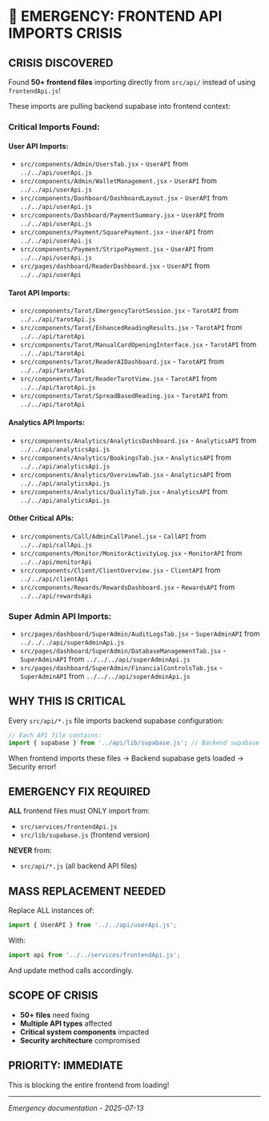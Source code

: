 # 🚨 EMERGENCY: FRONTEND API IMPORTS CRISIS

## **CRISIS DISCOVERED**

Found **50+ frontend files** importing directly from `src/api/` instead of using `frontendApi.js`!

These imports are pulling backend supabase into frontend context:

### **Critical Imports Found:**

#### **User API Imports:**
- `src/components/Admin/UsersTab.jsx` - `UserAPI` from `../../api/userApi.js`
- `src/components/Admin/WalletManagement.jsx` - `UserAPI` from `../../api/userApi.js`
- `src/components/Dashboard/DashboardLayout.jsx` - `UserAPI` from `../../api/userApi.js`
- `src/components/Dashboard/PaymentSummary.jsx` - `UserAPI` from `../../api/userApi.js`
- `src/components/Payment/SquarePayment.jsx` - `UserAPI` from `../../api/userApi.js`
- `src/components/Payment/StripePayment.jsx` - `UserAPI` from `../../api/userApi.js`
- `src/pages/dashboard/ReaderDashboard.jsx` - `UserAPI` from `../../api/userApi`

#### **Tarot API Imports:**
- `src/components/Tarot/EmergencyTarotSession.jsx` - `TarotAPI` from `../../api/tarotApi.js`
- `src/components/Tarot/EnhancedReadingResults.jsx` - `TarotAPI` from `../../api/tarotApi`
- `src/components/Tarot/ManualCardOpeningInterface.jsx` - `TarotAPI` from `../../api/tarotApi`
- `src/components/Tarot/ReaderAIDashboard.jsx` - `TarotAPI` from `../../api/tarotApi`
- `src/components/Tarot/ReaderTarotView.jsx` - `TarotAPI` from `../../api/tarotApi.js`
- `src/components/Tarot/SpreadBasedReading.jsx` - `TarotAPI` from `../../api/tarotApi`

#### **Analytics API Imports:**
- `src/components/Analytics/AnalyticsDashboard.jsx` - `AnalyticsAPI` from `../../api/analyticsApi.js`
- `src/components/Analytics/BookingsTab.jsx` - `AnalyticsAPI` from `../../api/analyticsApi.js`
- `src/components/Analytics/OverviewTab.jsx` - `AnalyticsAPI` from `../../api/analyticsApi.js`
- `src/components/Analytics/QualityTab.jsx` - `AnalyticsAPI` from `../../api/analyticsApi.js`

#### **Other Critical APIs:**
- `src/components/Call/AdminCallPanel.jsx` - `CallAPI` from `../../api/callApi.js`
- `src/components/Monitor/MonitorActivityLog.jsx` - `MonitorAPI` from `../../api/monitorApi`
- `src/components/Client/ClientOverview.jsx` - `ClientAPI` from `../../api/clientApi`
- `src/components/Rewards/RewardsDashboard.jsx` - `RewardsAPI` from `../../api/rewardsApi`

### **Super Admin API Imports:**
- `src/pages/dashboard/SuperAdmin/AuditLogsTab.jsx` - `SuperAdminAPI` from `../../../api/superAdminApi.js`
- `src/pages/dashboard/SuperAdmin/DatabaseManagementTab.jsx` - `SuperAdminAPI` from `../../../api/superAdminApi.js`
- `src/pages/dashboard/SuperAdmin/FinancialControlsTab.jsx` - `SuperAdminAPI` from `../../../api/superAdminApi.js`

## **WHY THIS IS CRITICAL**

Every `src/api/*.js` file imports backend supabase configuration:
```js
// Each API file contains:
import { supabase } from '../api/lib/supabase.js'; // Backend supabase!
```

When frontend imports these files → Backend supabase gets loaded → Security error!

## **EMERGENCY FIX REQUIRED**

**ALL** frontend files must ONLY import from:
- `src/services/frontendApi.js`
- `src/lib/supabase.js` (frontend version)

**NEVER** from:
- `src/api/*.js` (all backend API files)

## **MASS REPLACEMENT NEEDED**

Replace ALL instances of:
```js
import { UserAPI } from '../../api/userApi.js';
```

With:
```js
import api from '../../services/frontendApi.js';
```

And update method calls accordingly.

## **SCOPE OF CRISIS**

- **50+ files** need fixing
- **Multiple API types** affected
- **Critical system components** impacted
- **Security architecture** compromised

## **PRIORITY: IMMEDIATE**

This is blocking the entire frontend from loading!

---
*Emergency documentation - 2025-07-13* 
